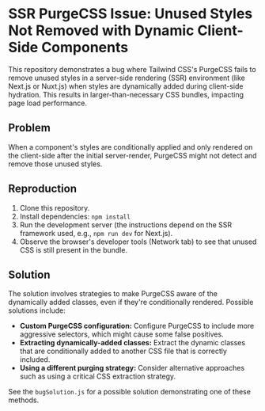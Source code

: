 # SSR PurgeCSS Issue: Unused Styles Not Removed with Dynamic Client-Side Components

This repository demonstrates a bug where Tailwind CSS's PurgeCSS fails to remove unused styles in a server-side rendering (SSR) environment (like Next.js or Nuxt.js) when styles are dynamically added during client-side hydration.  This results in larger-than-necessary CSS bundles, impacting page load performance.

## Problem

When a component's styles are conditionally applied and only rendered on the client-side after the initial server-render, PurgeCSS might not detect and remove those unused styles.

## Reproduction

1. Clone this repository.
2. Install dependencies: `npm install`
3. Run the development server (the instructions depend on the SSR framework used, e.g., `npm run dev` for Next.js).
4. Observe the browser's developer tools (Network tab) to see that unused CSS is still present in the bundle.

## Solution

The solution involves strategies to make PurgeCSS aware of the dynamically added classes, even if they're conditionally rendered. Possible solutions include:

* **Custom PurgeCSS configuration:**  Configure PurgeCSS to include more aggressive selectors, which might cause some false positives.
* **Extracting dynamically-added classes:**  Extract the dynamic classes that are conditionally added to another CSS file that is correctly included.
* **Using a different purging strategy:**  Consider alternative approaches such as using a critical CSS extraction strategy. 

See the `bugSolution.js` for a possible solution demonstrating one of these methods.
